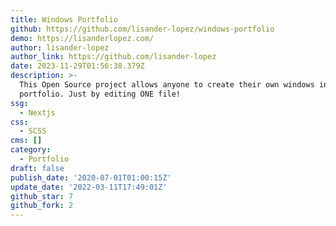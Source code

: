 ```yaml
---
title: Windows Portfolio
github: https://github.com/lisander-lopez/windows-portfolio
demo: https://lisanderlopez.com/
author: lisander-lopez
author_link: https://github.com/lisander-lopez
date: 2023-11-29T01:56:38.379Z
description: >-
  This Open Source project allows anyone to create their own windows inspired
  portfolio. Just by editing ONE file!
ssg:
  - Nextjs
css:
  - SCSS
cms: []
category:
  - Portfolio
draft: false
publish_date: '2020-07-01T01:00:15Z'
update_date: '2022-03-11T17:49:01Z'
github_star: 7
github_fork: 2
---
```

